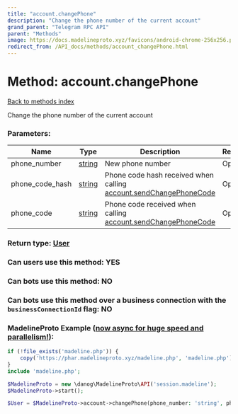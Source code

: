 ```yaml
---
title: "account.changePhone"
description: "Change the phone number of the current account"
grand_parent: "Telegram RPC API"
parent: "Methods"
image: https://docs.madelineproto.xyz/favicons/android-chrome-256x256.png
redirect_from: /API_docs/methods/account_changePhone.html
---
```

# Method: account.changePhone
[Back to methods index](index.html)



Change the phone number of the current account

### Parameters:

| Name     |    Type       | Description | Required |
|----------|---------------|-------------|----------|
|phone\_number|[string](/API_docs/types/string.html) | New phone number | Optional|
|phone\_code\_hash|[string](/API_docs/types/string.html) | Phone code hash received when calling [account.sendChangePhoneCode](../methods/account.sendChangePhoneCode.html) | Optional|
|phone\_code|[string](/API_docs/types/string.html) | Phone code received when calling [account.sendChangePhoneCode](../methods/account.sendChangePhoneCode.html) | Optional|


### Return type: [User](/API_docs/types/User.html)

### Can users use this method: **YES**


### Can bots use this method: **NO**


### Can bots use this method over a business connection with the `businessConnectionId` flag: **NO**


### MadelineProto Example ([now async for huge speed and parallelism!](https://docs.madelineproto.xyz/docs/ASYNC.html)):


```php
if (!file_exists('madeline.php')) {
    copy('https://phar.madelineproto.xyz/madeline.php', 'madeline.php');
}
include 'madeline.php';

$MadelineProto = new \danog\MadelineProto\API('session.madeline');
$MadelineProto->start();

$User = $MadelineProto->account->changePhone(phone_number: 'string', phone_code_hash: 'string', phone_code: 'string', );
```

